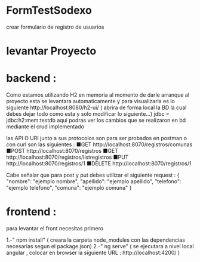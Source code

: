 # FormTestSodexo
crear formulario de registro de usuarios 

# levantar Proyecto

# backend : 
Como estamos utilizando H2 en memoria al momento de darle arranque al proyecto esta se levantara automaticamente y para visualizarla es lo siguiente 
http://localhost:8080/h2-ui/ ( abrira de forma local la BD la cual debes dejar todo como esta y solo modificar lo siguiente...)
jdbc = jdbc:h2:mem:testdb 
aqui podras ver los cambios que se realizaron en bd mediante el crud implementado 

las API O URI junto a sus protocolos son para ser probados en postman o con curl son las siguientes : 
 ■GET http://localhost:8070/registros/comunas  
 ■POST http://localhost:8070/registros
 ■GET http://localhost:8070/registros/listregistros
 ■PUT http://localhost:8070/registros/1
 ■DELETE http://localhost:8070/registros/1

Cabe señalar que para post y put debes utilizar el siguiente request : 
{
  "nombre": "ejemplo nombre",
  "apellido": "ejemplo apellido",
  "telefono": "ejemplo telefono",
  "comuna": "ejemplo comuna"
}

# frontend :


para levantar el front necesitas primero 

1.-" npm install" ( creara la carpeta node_modules con las dependencias necesarias segun el package.json)
2.-" ng serve" ( se ejecutara a nivel local angular , colocar en browser la siguiente URL : http://localhost:4200/ )
